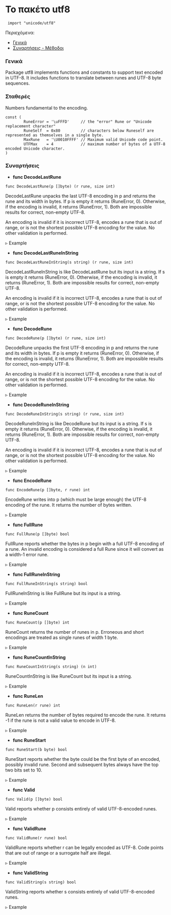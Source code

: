 
 # Το πακέτο utf8

```golang
 import "unicode/utf8"
```
Περιεχόμενα:
* [Γενικά](#info)
* [Συναρτήσεις - Μέθοδοι](#funcs)

### <a name="info"></a>Γενικά  

Package utf8 implements functions and constants to support text encoded in UTF-8. It includes functions to translate between runes and UTF-8 byte sequences.
### <a name="const"></a>Σταθερές

Numbers fundamental to the encoding.

```golang
const (
        RuneError = '\uFFFD'     // the "error" Rune or "Unicode replacement character"
        RuneSelf  = 0x80         // characters below Runeself are represented as themselves in a single byte.
        MaxRune   = '\U0010FFFF' // Maximum valid Unicode code point.
        UTFMax    = 4            // maximum number of bytes of a UTF-8 encoded Unicode character.
)
```
### <a name="funcs"></a>Συναρτήσεις
* **func DecodeLastRune**

```golang
func DecodeLastRune(p []byte) (r rune, size int)
```
DecodeLastRune unpacks the last UTF-8 encoding in p and returns the rune and its width in bytes. If p is empty it returns (RuneError, 0). Otherwise, if the encoding is invalid, it returns (RuneError, 1). Both are impossible results for correct, non-empty UTF-8.

An encoding is invalid if it is incorrect UTF-8, encodes a rune that is out of range, or is not the shortest possible UTF-8 encoding for the value. No other validation is performed.

▹ Example
* **func DecodeLastRuneInString**

```golang
func DecodeLastRuneInString(s string) (r rune, size int)
```
DecodeLastRuneInString is like DecodeLastRune but its input is a string. If s is empty it returns (RuneError, 0). Otherwise, if the encoding is invalid, it returns (RuneError, 1). Both are impossible results for correct, non-empty UTF-8.

An encoding is invalid if it is incorrect UTF-8, encodes a rune that is out of range, or is not the shortest possible UTF-8 encoding for the value. No other validation is performed.

▹ Example
* **func DecodeRune**
```golang
func DecodeRune(p []byte) (r rune, size int)
```
DecodeRune unpacks the first UTF-8 encoding in p and returns the rune and its width in bytes. If p is empty it returns (RuneError, 0). Otherwise, if the encoding is invalid, it returns (RuneError, 1). Both are impossible results for correct, non-empty UTF-8.

An encoding is invalid if it is incorrect UTF-8, encodes a rune that is out of range, or is not the shortest possible UTF-8 encoding for the value. No other validation is performed.

▹ Example
* **func DecodeRuneInString**

```golang
func DecodeRuneInString(s string) (r rune, size int)
```
DecodeRuneInString is like DecodeRune but its input is a string. If s is empty it returns (RuneError, 0). Otherwise, if the encoding is invalid, it returns (RuneError, 1). Both are impossible results for correct, non-empty UTF-8.

An encoding is invalid if it is incorrect UTF-8, encodes a rune that is out of range, or is not the shortest possible UTF-8 encoding for the value. No other validation is performed.

▹ Example
* **func EncodeRune**

```golang
func EncodeRune(p []byte, r rune) int
```
EncodeRune writes into p (which must be large enough) the UTF-8 encoding of the rune. It returns the number of bytes written.

▹ Example
* **func FullRune**

```golang
func FullRune(p []byte) bool
```
FullRune reports whether the bytes in p begin with a full UTF-8 encoding of a rune. An invalid encoding is considered a full Rune since it will convert as a width-1 error rune.

▹ Example
* **func FullRuneInString**

```golang
func FullRuneInString(s string) bool
```
FullRuneInString is like FullRune but its input is a string.

▹ Example
* **func RuneCount**

```golang
func RuneCount(p []byte) int
```
RuneCount returns the number of runes in p. Erroneous and short encodings are treated as single runes of width 1 byte.

▹ Example
* **func RuneCountInString**

```golang
func RuneCountInString(s string) (n int)
```
RuneCountInString is like RuneCount but its input is a string.

▹ Example
* **func RuneLen**

```golang
func RuneLen(r rune) int
```
RuneLen returns the number of bytes required to encode the rune. It returns -1 if the rune is not a valid value to encode in UTF-8.

▹ Example
* **func RuneStart**

```golang
func RuneStart(b byte) bool
```
RuneStart reports whether the byte could be the first byte of an encoded, possibly invalid rune. Second and subsequent bytes always have the top two bits set to 10.

▹ Example
* **func Valid**

```golang
func Valid(p []byte) bool
```
Valid reports whether p consists entirely of valid UTF-8-encoded runes.

▹ Example
* **func ValidRune**

```golang
func ValidRune(r rune) bool
```
ValidRune reports whether r can be legally encoded as UTF-8. Code points that are out of range or a surrogate half are illegal.

▹ Example
* **func ValidString**
```golang
func ValidString(s string) bool
```
ValidString reports whether s consists entirely of valid UTF-8-encoded runes.

▹ Example

